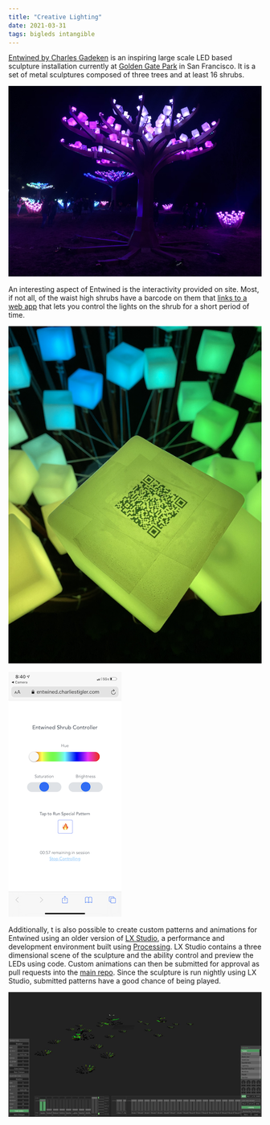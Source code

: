 ```yaml
---
title: "Creative Lighting"
date: 2021-03-31
tags: bigleds intangible
---
```

[Entwined by Charles Gadeken](https://www.charlesgadeken.com/entwined) is an inspiring large scale LED based sculpture installation currently at [Golden Gate Park](https://www.goldengatepark150.com/entwined) in San Francisco. It is a set of metal sculptures composed of three trees and at least 16 shrubs.

![Entwined](/images/entwined.png)

An interesting aspect of Entwined is the interactivity provided on site. Most, if not all, of the waist high shrubs have a barcode on them that [links to a web app](https://entwined.charliestigler.com/shrubs/18?key=26881c3ebd2498fa9d42fc6d474f47af) that lets you control the lights on the shrub for a short period of time.

![barcode](/images/entwinedQR.png)

![app view](/images/entwinedApp.png)

Additionally, t is also possible to create custom patterns and animations for Entwined using an older version of [LX Studio](http://lx.studio), a performance and development environment built using [Processing](https://processing.org). LX Studio contains a three dimensional scene of the sculpture and the ability control and preview the LEDs using code. Custom animations can then be submitted for approval as pull requests into the [main repo](https://github.com/squaredproject/Entwined). Since the sculpture is run nightly using LX Studio, submitted patterns have a good chance of being played.

![LX Studio scene](/images/entwinedLX.png)
